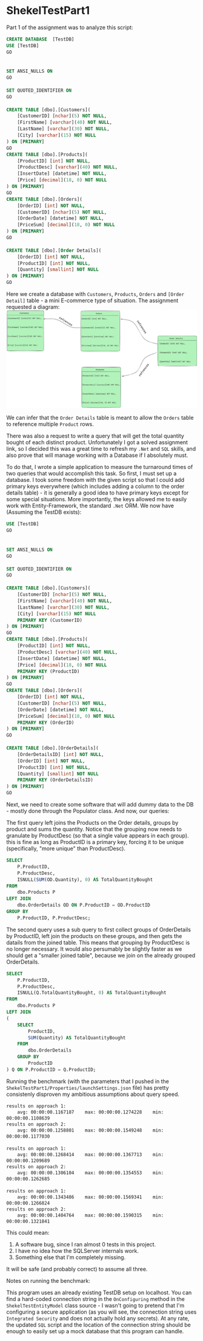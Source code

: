 # ShekelTestPart1

Part 1 of the assignment was to analyze this script:
```sql
CREATE DATABASE  [TestDB]
USE [TestDB]
GO


SET ANSI_NULLS ON
GO

SET QUOTED_IDENTIFIER ON
GO

CREATE TABLE [dbo].[Customers](
	[CustomerID] [nchar](5) NOT NULL,
	[FirstName] [varchar](40) NOT NULL,
	[LastName] [varchar](30) NOT NULL,
	[City] [varchar](15) NOT NULL
) ON [PRIMARY]
GO
CREATE TABLE [dbo].[Products](
	[ProductID] [int] NOT NULL,
	[ProductDesc] [varchar](40) NOT NULL,
	[InsertDate] [datetime] NOT NULL,
	[Price] [decimal](18, 0) NOT NULL
) ON [PRIMARY]
GO
CREATE TABLE [dbo].[Orders](
	[OrderID] [int] NOT NULL,
	[CustomerID] [nchar](5) NOT NULL,
	[OrderDate] [datetime] NOT NULL,
	[PriceSum] [decimal](18, 0) NOT NULL
) ON [PRIMARY]
GO

CREATE TABLE [dbo].[Order Details](
	[OrderID] [int] NOT NULL,
	[ProductID] [int] NOT NULL,
	[Quantity] [smallint] NOT NULL
) ON [PRIMARY]
GO
```
Here we create a database with `Customers`, `Products`, `Orders` and `[Order Detail]` table - a mini E-commerce type of situation. The assignment requested a diagram:
![Example Image](./readme-misc/diagram1.png)

We can infer that the `Order Details` table is meant to allow the `Orders` table to reference multiple `Product` rows.

There was also a request to write a query that will get the total quantity bought of each distinct product. Unfortunately I got a solved assignment link, so I decided this was a great time to refresh my `.Net` 
and `SQL` skills, and also prove that will manage working with a Database if I absolutely must.

To do that, I wrote a simple application to measure the turnaround times of two queries that would accomplish this task. So first, I must set up a database. I took some freedom with the given script so that I could add primary keys everywhere (which includes adding a column to the order details table) - it is generally a good idea to have primary keys except for some special situations. More importantly, the keys allowed me to easily work with Entity-Framework, the standard `.Net` ORM. We now have (Assuming the TestDB exists):
```sql
USE [TestDB]
GO


SET ANSI_NULLS ON
GO

SET QUOTED_IDENTIFIER ON
GO

CREATE TABLE [dbo].[Customers](
	[CustomerID] [nchar](5) NOT NULL,
	[FirstName] [varchar](40) NOT NULL,
	[LastName] [varchar](30) NOT NULL,
	[City] [varchar](15) NOT NULL
	PRIMARY KEY (CustomerID)
) ON [PRIMARY]
GO
CREATE TABLE [dbo].[Products](
	[ProductID] [int] NOT NULL,
	[ProductDesc] [varchar](40) NOT NULL,
	[InsertDate] [datetime] NOT NULL,
	[Price] [decimal](18, 0) NOT NULL
	PRIMARY KEY (ProductID)
) ON [PRIMARY]
GO
CREATE TABLE [dbo].[Orders](
	[OrderID] [int] NOT NULL,
	[CustomerID] [nchar](5) NOT NULL,
	[OrderDate] [datetime] NOT NULL,
	[PriceSum] [decimal](18, 0) NOT NULL
	PRIMARY KEY (OrderID)
) ON [PRIMARY]
GO

CREATE TABLE [dbo].[OrderDetails](
	[OrderDetailsID] [int] NOT NULL,
	[OrderID] [int] NOT NULL,
	[ProductID] [int] NOT NULL,
	[Quantity] [smallint] NOT NULL
	PRIMARY KEY (OrderDetailsID)
) ON [PRIMARY]
GO
```

Next, we need to create some software that will add dummy data to the DB - mostly done through the Populator class. 
And now, our queries:

The first query left joins the Products on the Order details, groups by product and sums the quantity. Notice that the grouping now needs to granulate by ProductDesc (so that a single value appears in each group). this is fine as long as ProductID is a primary key, forcing it to be unique (specifically, "more unique" than ProductDesc).
```sql
SELECT 
    P.ProductID,
    P.ProductDesc,
    ISNULL(SUM(OD.Quantity), 0) AS TotalQuantityBought
FROM 
    dbo.Products P
LEFT JOIN 
    dbo.OrderDetails OD ON P.ProductID = OD.ProductID
GROUP BY 
    P.ProductID, P.ProductDesc;
```
The second query uses a sub query to first collect groups of OrderDetails by ProductID, left join the products on these groups, and then gets the datails from the joined table. This means that grouping by ProductDesc is no longer necessary. It would also persumably be slightly faster as we should get a "smaller joined table", because we join on the already grouped OrderDetails.
```sql
SELECT 
    P.ProductID,
    P.ProductDesc,
    ISNULL(Q.TotalQuantityBought, 0) AS TotalQuantityBought
FROM 
    dbo.Products P
LEFT JOIN 
(
    SELECT 
        ProductID,
        SUM(Quantity) AS TotalQuantityBought
    FROM 
        dbo.OrderDetails
    GROUP BY 
        ProductID
) Q ON P.ProductID = Q.ProductID;
```
Running the benchmark (with the parameters that I pushed in the `ShekelTestPart1/Properties/launchSettings.json` file) has pretty consistenly disproven my ambitious assumptions about query speed.
```
results on approach 1:
    avg: 00:00:00.1167187    max: 00:00:00.1274228    min: 00:00:00.1108639
results on approach 2:
    avg: 00:00:00.1258801    max: 00:00:00.1549248    min: 00:00:00.1177030

results on approach 1:
    avg: 00:00:00.1268414    max: 00:00:00.1367713    min: 00:00:00.1209689
results on approach 2:
    avg: 00:00:00.1306104    max: 00:00:00.1354553    min: 00:00:00.1262685

results on approach 1:
    avg: 00:00:00.1343486    max: 00:00:00.1569341    min: 00:00:00.1266824
results on approach 2:
    avg: 00:00:00.1404764    max: 00:00:00.1590315    min: 00:00:00.1321841
```
This could mean:
1. A software bug, since I ran almost 0 tests in this project.
2. I have no idea how the SQLServer internals work.
3. Something else that I'm completely missing.

It will be safe (and probably correct) to assume all three.



Notes on running the benchmark:

This program uses an already existing TestDB setup on localhost. You can find a hard-coded connection string in the `OnConfiguring` method in the `ShekelTestEntityModel` class source - I wasn't going to pretend that I'm configuring a secure application (as you will see, the connection string uses `Integrated Security` and does not actually hold any secrets). At any rate, the updated `SQL` script and the location of the connection string should be enough to easily set up a mock database that this program can handle.
